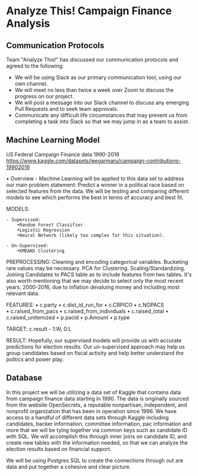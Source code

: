 # Analyze This! Campaign Finance Analysis

## Communication Protocols
Team "Analyze This!" has discussed our communication protocols and agreed to the following:
* We will be using Slack as our primary communication tool, using our own channel.
* We will meet no less than twice a week over Zoom to discuss the progress on our project.
* We will post a message into our Slack channel to discuss any emerging Pull Requests and to seek team approvals.
* Communicate any difficult life circumstances that may prevent us from completing a task into Slack so that we may jump in as a team to assist. 


## Machine Learning Model

US Federal Campaign Finance data 1990-2016
https://www.kaggle.com/datasets/jeegarmaru/campaign-contributions-19902016

• Overview - Machine Learning will be applied to this data set to address our main problem statement:  Predict a winner in a political race based on selected features from the data. We will be testing and comparing different models to see which performs the best in terms of accuracy and best fit.

MODELS:

	- Supervised:
		•Random Forest Classifier
		•Logistic Regression
		•Neural Network (likely too complex for this situation).

	- Un-Supervised:
		•KMEANS Clustering

PREPROCESSING:
	Cleaning and encoding categorical variables.  Bucketing rare values may be necessary.  PCA for Clustering.  Scaling/Standardizing. Joining Candidates to PACS table as to include features from two tables.  It's also worth mentioning that we may decide to select only the most recent years, 2000-2016, due to inflation devaluing money and including most relevant data.

FEATURES:
	• c.party 
	• c.dist_id_run_for
	• c.CRPICO
	• c.NOPACS	
	• c.raised_from_pacs
	• c.raised_from_individuals
	• c.raised_total
	• c.raised_unitemized
	• p.pacid
	• p.Amount
	• p.type

TARGET:
	c.result - 1:W, 0:L

RESULT:
	Hopefully, our supervised models will provide us with accurate predictions for election results.  Our un-supervised approach may help us group candidates based on fiscal activity and help better understand the politics and power play.


## Database

In this project we will be utilizing a data set of Kaggle that contains data from campaign finance data starting in 1990. The data is originally sourced from the website OpenSecrets, a reputable nonpartisan, independent, and nonprofit organization that has been in operation since 1996. We have access to a handful of different data sets through Kaggle including candidates, backer information, committee information, pac information and more that we will be tying together via common keys such as candidate ID with SQL. We will accomplish this through inner joins on candidate ID, and create new tables with the information needed, so that we can analyze the election results based on financial support.


We will be using Postgres SQL to create the connections through out are data and put together a cohesive and clear picture.